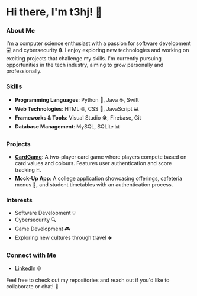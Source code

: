 # Hi there, I'm t3hj! 👋

### About Me
I'm a computer science enthusiast with a passion for software development 💻 and cybersecurity 🔒. I enjoy exploring new technologies and working on exciting projects that challenge my skills. I'm currently pursuing opportunities in the tech industry, aiming to grow personally and professionally.

### Skills
- **Programming Languages**: Python 🐍, Java ☕, Swift
- **Web Technologies**: HTML 🌐, CSS 🎨, JavaScript 💻
- **Frameworks & Tools**: Visual Studio 🛠️, Firebase, Git
- **Database Management**: MySQL, SQLite 📊

### Projects
- **[CardGame](https://github.com/t3hj/CardGame)**: A two-player card game where players compete based on card values and colours. Features user authentication and score tracking 🃏.
- **Mock-Up App**: A college application showcasing offerings, cafeteria menus 🍔, and student timetables with an authentication process.

### Interests
- Software Development 💡
- Cybersecurity 🔍
- Game Development 🎮
- Exploring new cultures through travel ✈️

### Connect with Me
- [LinkedIn]((https://www.linkedin.com/in/tehj-patel-56a5562a2?lipi=urn%3Ali%3Apage%3Ad_flagship3_profile_view_base_contact_details%3Blwav%2B1APTyqLBf9jUhFM8A%3D%3D)) 🌐

Feel free to check out my repositories and reach out if you'd like to collaborate or chat! 🤝
